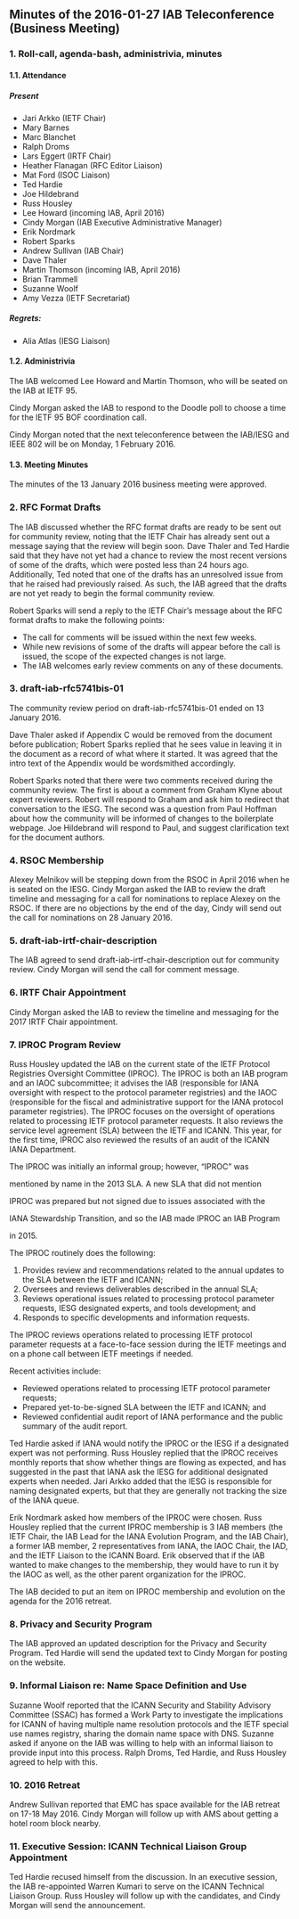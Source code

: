 
Minutes of the 2016-01-27 IAB Teleconference (Business Meeting)
---------------------------------------------------------------


### 1. Roll-call, agenda-bash, administrivia, minutes


#### 1.1. Attendance


##### Present


* Jari Arkko (IETF Chair)
* Mary Barnes
* Marc Blanchet
* Ralph Droms
* Lars Eggert (IRTF Chair)
* Heather Flanagan (RFC Editor Liaison)
* Mat Ford (ISOC Liaison)
* Ted Hardie
* Joe Hildebrand
* Russ Housley
* Lee Howard (incoming IAB, April 2016)
* Cindy Morgan (IAB Executive Administrative Manager)
* Erik Nordmark
* Robert Sparks
* Andrew Sullivan (IAB Chair)
* Dave Thaler
* Martin Thomson (incoming IAB, April 2016)
* Brian Trammell
* Suzanne Woolf
* Amy Vezza (IETF Secretariat)


##### Regrets:


* Alia Atlas (IESG Liaison)


#### 1.2. Administrivia


The IAB welcomed Lee Howard and Martin Thomson, who will be seated on the IAB at IETF 95.


Cindy Morgan asked the IAB to respond to the Doodle poll to choose a time for the IETF 95 BOF coordination call.


Cindy Morgan noted that the next teleconference between the IAB/IESG and IEEE 802 will be on Monday, 1 February 2016.


#### 1.3. Meeting Minutes


The minutes of the 13 January 2016 business meeting were approved.


### 2. RFC Format Drafts


The IAB discussed whether the RFC format drafts are ready to be sent out for community review, noting that the IETF Chair has already sent out a message saying that the review will begin soon. Dave Thaler and Ted Hardie said that they have not yet had a chance to review the most recent versions of some of the drafts, which were posted less than 24 hours ago. Additionally, Ted noted that one of the drafts has an unresolved issue from that he raised had previously raised. As such, the IAB agreed that the drafts are not yet ready to begin the formal community review.


Robert Sparks will send a reply to the IETF Chair’s message about the RFC format drafts to make the following points:


* The call for comments will be issued within the next few weeks.
* While new revisions of some of the drafts will appear before the call is issued, the scope of the expected changes is not large.
* The IAB welcomes early review comments on any of these documents.


### 3. draft-iab-rfc5741bis-01


The community review period on draft-iab-rfc5741bis-01 ended on 13 January 2016.


Dave Thaler asked if Appendix C would be removed from the document before publication; Robert Sparks replied that he sees value in leaving it in the document as a record of what where it started. It was agreed that the intro text of the Appendix would be wordsmithed accordingly.


Robert Sparks noted that there were two comments received during the community review. The first is about a comment from Graham Klyne about expert reviewers. Robert will respond to Graham and ask him to redirect that conversation to the IESG. The second was a question from Paul Hoffman about how the community will be informed of changes to the boilerplate webpage. Joe Hildebrand will respond to Paul, and suggest clarification text for the document authors.


### 4. RSOC Membership


Alexey Melnikov will be stepping down from the RSOC in April 2016 when he is seated on the IESG. Cindy Morgan asked the IAB to review the draft timeline and messaging for a call for nominations to replace Alexey on the RSOC. If there are no objections by the end of the day, Cindy will send out the call for nominations on 28 January 2016.


### 5. draft-iab-irtf-chair-description


The IAB agreed to send draft-iab-irtf-chair-description out for community review. Cindy Morgan will send the call for comment message.


### 6. IRTF Chair Appointment


Cindy Morgan asked the IAB to review the timeline and messaging for the 2017 IRTF Chair appointment.


### 7. IPROC Program Review


Russ Housley updated the IAB on the current state of the IETF Protocol Registries Oversight Committee (IPROC). The IPROC is both an IAB program and an IAOC subcommittee; it advises the IAB (responsible for IANA oversight with respect to the protocol parameter registries) and the IAOC (responsible for the fiscal and administrative support for the IANA protocol parameter registries). The IPROC focuses on the oversight of operations related to processing IETF protocol parameter requests. It also reviews the service level agreement (SLA) between the IETF and ICANN. This year, for the first time, IPROC also reviewed the results of an audit of the ICANN IANA Department.


The IPROC was initially an informal group; however, “IPROC” was  

mentioned by name in the 2013 SLA. A new SLA that did not mention  

IPROC was prepared but not signed due to issues associated with the  

IANA Stewardship Transition, and so the IAB made IPROC an IAB Program  

in 2015.


The IPROC routinely does the following:


1. Provides review and recommendations related to the annual updates to the SLA between the IETF and ICANN;
2. Oversees and reviews deliverables described in the annual SLA;
3. Reviews operational issues related to processing protocol parameter requests, IESG designated experts, and tools development; and
4. Responds to specific developments and information requests.


The IPROC reviews operations related to processing IETF protocol parameter requests at a face-to-face session during the IETF meetings and on a phone call between IETF meetings if needed.


Recent activities include:


* Reviewed operations related to processing IETF protocol parameter requests;
* Prepared yet-to-be-signed SLA between the IETF and ICANN; and
* Reviewed confidential audit report of IANA performance and the public summary of the audit report.


Ted Hardie asked if IANA would notify the IPROC or the IESG if a designated expert was not performing. Russ Housley replied that the IPROC receives monthly reports that show whether things are flowing as expected, and has suggested in the past that IANA ask the IESG for additional designated experts when needed. Jari Arkko added that the IESG is responsible for naming designated experts, but that they are generally not tracking the size of the IANA queue.


Erik Nordmark asked how members of the IPROC were chosen. Russ Housley replied that the current IPROC membership is 3 IAB members (the IETF Chair, the IAB Lead for the IANA Evolution Program, and the IAB Chair), a former IAB member, 2 representatives from IANA, the IAOC Chair, the IAD, and the IETF Liaison to the ICANN Board. Erik observed that if the IAB wanted to make changes to the membership, they would have to run it by the IAOC as well, as the other parent organization for the IPROC.


The IAB decided to put an item on IPROC membership and evolution on the agenda for the 2016 retreat.


### 8. Privacy and Security Program


The IAB approved an updated description for the Privacy and Security Program. Ted Hardie will send the updated text to Cindy Morgan for posting on the website.


### 9. Informal Liaison re: Name Space Definition and Use


Suzanne Woolf reported that the ICANN Security and Stability Advisory Committee (SSAC) has formed a Work Party to investigate the implications for ICANN of having multiple name resolution protocols and the IETF special use names registry, sharing the domain name space with DNS. Suzanne asked if anyone on the IAB was willing to help with an informal liaison to provide input into this process. Ralph Droms, Ted Hardie, and Russ Housley agreed to help with this.


### 10. 2016 Retreat


Andrew Sullivan reported that EMC has space available for the IAB retreat on 17-18 May 2016. Cindy Morgan will follow up with AMS about getting a hotel room block nearby.


### 11. Executive Session: ICANN Technical Liaison Group Appointment


Ted Hardie recused himself from the discussion. In an executive session, the IAB re-appointed Warren Kumari to serve on the ICANN Technical Liaison Group. Russ Housley will follow up with the candidates, and Cindy Morgan will send the announcement.


